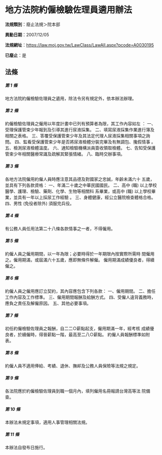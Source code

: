 # 地方法院約僱檢驗佐理員遴用辦法

**法規類別**：廢止法規＞院本部

**異動日期**：2007/12/05  

**法規網址**：https://law.moj.gov.tw/LawClass/LawAll.aspx?pcode=A0030195

**已廢止**：是



## 法條
##### 第 1 條
地方法院約僱檢驗佐理員之遴用，除法令另有規定外，依本辦法辦理。

##### 第 2 條
約僱檢驗佐理員之僱用以年度計畫中已列有預算者為限，其工作內容如左
：
一、受理保護管束少年報到及引導其進行尿液採集。
二、填寫尿液採集作業進行簿及相關之表格。
三、答覆受保護管束少年及其法定代理人尿液採集相關事項之詢問。
四、監看受保護管束少年是否將尿液檢體分裝完畢及有無調包、攙假情事
    。
五、檢測尿液檢體溫度。
六、通知檢驗機構派員簽收領取檢體。
七、告知受保護管束少年相關醫療常識及疏解其緊張情緒。
八、臨時交辦事項。

##### 第 3 條
各地方法院僱用約僱人員時應注意其品德及對國家之忠誠，年齡未滿六十
五歲，並具有下列各款資格：
一、年滿二十歲之中華民國國民。
二、高中 (職) 以上學校醫學、護理、檢驗、藥劑、化學、生物等相關科
    系畢業，或高中 (職) 以上學校畢業，並具有一年以上採尿工作經驗
    。
三、身體健康，經公立醫院檢查體格合格。
四、男性 (免役者除外) 須服完兵役。

##### 第 4 條
有公務人員任用法第二十八條各款情事之一者，不得僱用。

##### 第 5 條
約僱人員之僱用期間，以一年為限；必要時得於一年期限內按實際所需時
間僱用之。僱用期滿，或屆滿六十五歲，應即無條件解僱。
僱用期滿成績優良者，得續僱之。

##### 第 6 條
約僱人員之僱用應訂立契約，其內容應包含下列各款：
一、僱用期間。
二、擔任工作內容及工作標準。
三、僱用期間報酬及給酬方式。
四、受僱人違背義務時，應負之責任及解僱原因。
五、其他必要事項。

##### 第 7 條
初任約僱檢驗佐理員之報酬，自二二○薪點起支，僱用期滿一年，經考核
成績優良者，於續僱時，得晉薪點一階，最高至二八○薪點。
約僱人員報酬標準如附表。

##### 第 8 條
約僱人員不適用俸給、考績、退休、撫卹及公務人員保險等法規之規定。

##### 第 9 條
各法院應於約僱檢驗佐理員到職一個月內，填列僱用名冊報請台灣高等法
院備查。

##### 第 10 條
本辦法未規定事項，適用人事管理相關法規。

##### 第 11 條
本辦法自發布日施行。


